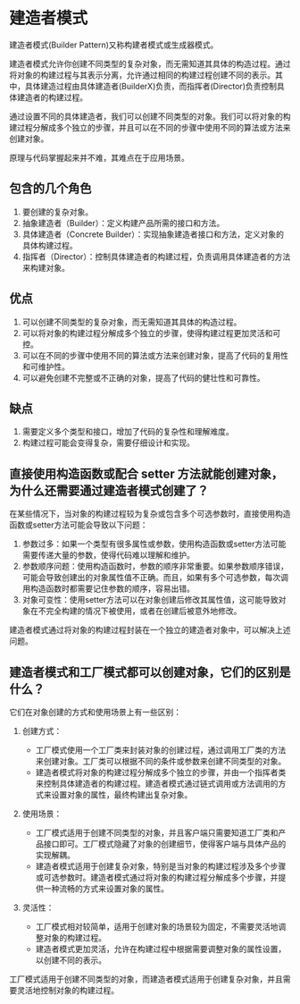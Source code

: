 # 建造者模式

建造者模式(Builder Pattern)又称构建者模式或生成器模式。

建造者模式允许你创建不同类型的复杂对象，而无需知道其具体的构造过程。通过将对象的构建过程与其表示分离，允许通过相同的构建过程创建不同的表示。其中，具体建造过程由具体建造者(BuilderX)负责，而指挥者(Director)负责控制具体建造者的构建过程。 

通过设置不同的具体建造者，我们可以创建不同类型的对象。我们可以将对象的构建过程分解成多个独立的步骤，并且可以在不同的步骤中使用不同的算法或方法来创建对象。

原理与代码掌握起来并不难，其难点在于应用场景。

## 包含的几个角色

1. 要创建的复杂对象。
2. 抽象建造者（Builder）：定义构建产品所需的接口和方法。
3. 具体建造者（Concrete Builder）：实现抽象建造者接口和方法，定义对象的具体构建过程。
4. 指挥者（Director）：控制具体建造者的构建过程，负责调用具体建造者的方法来构建对象。

## 优点

1. 可以创建不同类型的复杂对象，而无需知道其具体的构造过程。
2. 可以将对象的构建过程分解成多个独立的步骤，使得构建过程更加灵活和可控。
3. 可以在不同的步骤中使用不同的算法或方法来创建对象，提高了代码的复用性和可维护性。
4. 可以避免创建不完整或不正确的对象，提高了代码的健壮性和可靠性。

## 缺点

1. 需要定义多个类型和接口，增加了代码的复杂性和理解难度。
2. 构建过程可能会变得复杂，需要仔细设计和实现。

## 直接使用构造函数或配合 setter 方法就能创建对象，为什么还需要通过建造者模式创建了？

在某些情况下，当对象的构建过程较为复杂或包含多个可选参数时，直接使用构造函数或setter方法可能会导致以下问题：

1. 参数过多：如果一个类型有很多属性或参数，使用构造函数或setter方法可能需要传递大量的参数，使得代码难以理解和维护。
2. 参数顺序问题：使用构造函数时，参数的顺序非常重要。如果参数顺序错误，可能会导致创建出的对象属性值不正确。而且，如果有多个可选参数，每次调用构造函数时都需要记住参数的顺序，容易出错。
3. 对象可变性：使用setter方法可以在对象创建后修改其属性值，这可能导致对象在不完全构建的情况下被使用，或者在创建后被意外地修改。

建造者模式通过将对象的构建过程封装在一个独立的建造者对象中，可以解决上述问题。

## 建造者模式和工厂模式都可以创建对象，它们的区别是什么？

它们在对象创建的方式和使用场景上有一些区别：

1. 创建方式：
    - 工厂模式使用一个工厂类来封装对象的创建过程，通过调用工厂类的方法来创建对象。工厂类可以根据不同的条件或参数来创建不同类型的对象。
    - 建造者模式将对象的构建过程分解成多个独立的步骤，并由一个指挥者类来控制具体建造者的构建过程。建造者模式通过链式调用或方法调用的方式来设置对象的属性，最终构建出复杂对象。

2. 使用场景：
    - 工厂模式适用于创建不同类型的对象，并且客户端只需要知道工厂类和产品接口即可。工厂模式隐藏了对象的创建细节，使得客户端与具体产品的实现解耦。
    - 建造者模式适用于创建复杂对象，特别是当对象的构建过程涉及多个步骤或可选参数时。建造者模式通过将对象的构建过程分解成多个步骤，并提供一种流畅的方式来设置对象的属性。

3. 灵活性：
    - 工厂模式相对较简单，适用于创建对象的场景较为固定，不需要灵活地调整对象的构建过程。
    - 建造者模式更加灵活，允许在构建过程中根据需要调整对象的属性设置，以创建不同的表示。 

工厂模式适用于创建不同类型的对象，而建造者模式适用于创建复杂对象，并且需要灵活地控制对象的构建过程。